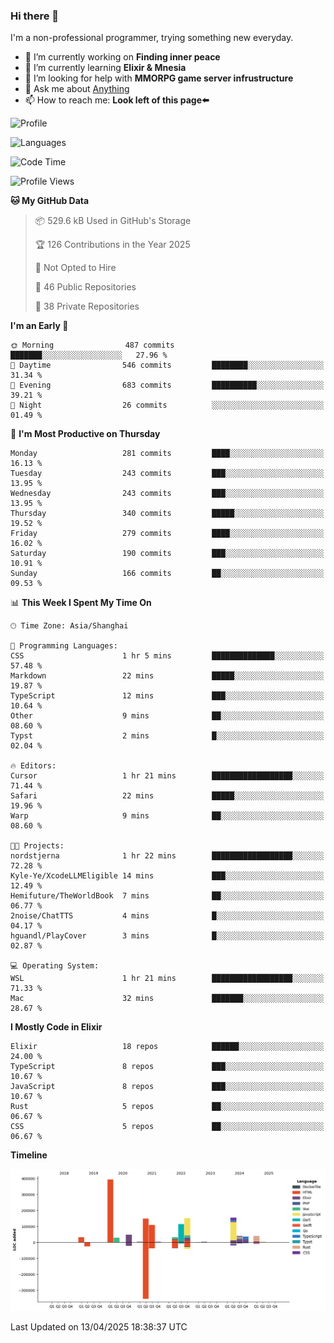 ### Hi there 👋

I'm a non-professional programmer, trying something new everyday.

<!--
**dyzdyz010/dyzdyz010** is a ✨ _special_ ✨ repository because its `README.md` (this file) appears on your GitHub profile.
-->

- 🔭 I’m currently working on **Finding inner peace**
- 🌱 I’m currently learning **Elixir & Mnesia**
- 🤔 I’m looking for help with **MMORPG game server infrustructure**
- 💬 Ask me about [Anything](https://github.com/dyzdyz010/dyzdyz010/issues)
- 📫 How to reach me: **Look left of this page⬅️**

<!-- - 👯 I’m looking to collaborate on
- 😄 Pronouns: ...
- ⚡ Fun fact: ...
 -->
 
![Profile](https://github-readme-stats.vercel.app/api?username=dyzdyz010&count_private=true&show_icons=true&theme=dracula)

![Languages](https://github-readme-stats.vercel.app/api/top-langs/?username=dyzdyz010&layout=compact&theme=dracula)

<!--START_SECTION:waka-->
![Code Time](http://img.shields.io/badge/Code%20Time-1%2C933%20hrs%2043%20mins-blue)

![Profile Views](http://img.shields.io/badge/Profile%20Views-0-blue)

**🐱 My GitHub Data** 

> 📦 529.6 kB Used in GitHub's Storage 
 > 
> 🏆 126 Contributions in the Year 2025
 > 
> 🚫 Not Opted to Hire
 > 
> 📜 46 Public Repositories 
 > 
> 🔑 38 Private Repositories 
 > 
**I'm an Early 🐤** 

```text
🌞 Morning                487 commits         ███████░░░░░░░░░░░░░░░░░░   27.96 % 
🌆 Daytime                546 commits         ████████░░░░░░░░░░░░░░░░░   31.34 % 
🌃 Evening                683 commits         ██████████░░░░░░░░░░░░░░░   39.21 % 
🌙 Night                  26 commits          ░░░░░░░░░░░░░░░░░░░░░░░░░   01.49 % 
```
📅 **I'm Most Productive on Thursday** 

```text
Monday                   281 commits         ████░░░░░░░░░░░░░░░░░░░░░   16.13 % 
Tuesday                  243 commits         ███░░░░░░░░░░░░░░░░░░░░░░   13.95 % 
Wednesday                243 commits         ███░░░░░░░░░░░░░░░░░░░░░░   13.95 % 
Thursday                 340 commits         █████░░░░░░░░░░░░░░░░░░░░   19.52 % 
Friday                   279 commits         ████░░░░░░░░░░░░░░░░░░░░░   16.02 % 
Saturday                 190 commits         ███░░░░░░░░░░░░░░░░░░░░░░   10.91 % 
Sunday                   166 commits         ██░░░░░░░░░░░░░░░░░░░░░░░   09.53 % 
```


📊 **This Week I Spent My Time On** 

```text
🕑︎ Time Zone: Asia/Shanghai

💬 Programming Languages: 
CSS                      1 hr 5 mins         ██████████████░░░░░░░░░░░   57.48 % 
Markdown                 22 mins             █████░░░░░░░░░░░░░░░░░░░░   19.87 % 
TypeScript               12 mins             ███░░░░░░░░░░░░░░░░░░░░░░   10.64 % 
Other                    9 mins              ██░░░░░░░░░░░░░░░░░░░░░░░   08.60 % 
Typst                    2 mins              █░░░░░░░░░░░░░░░░░░░░░░░░   02.04 % 

🔥 Editors: 
Cursor                   1 hr 21 mins        ██████████████████░░░░░░░   71.44 % 
Safari                   22 mins             █████░░░░░░░░░░░░░░░░░░░░   19.96 % 
Warp                     9 mins              ██░░░░░░░░░░░░░░░░░░░░░░░   08.60 % 

🐱‍💻 Projects: 
nordstjerna              1 hr 22 mins        ██████████████████░░░░░░░   72.28 % 
Kyle-Ye/XcodeLLMEligible 14 mins             ███░░░░░░░░░░░░░░░░░░░░░░   12.49 % 
Hemifuture/TheWorldBook  7 mins              ██░░░░░░░░░░░░░░░░░░░░░░░   06.77 % 
2noise/ChatTTS           4 mins              █░░░░░░░░░░░░░░░░░░░░░░░░   04.17 % 
hguandl/PlayCover        3 mins              █░░░░░░░░░░░░░░░░░░░░░░░░   02.87 % 

💻 Operating System: 
WSL                      1 hr 21 mins        ██████████████████░░░░░░░   71.33 % 
Mac                      32 mins             ███████░░░░░░░░░░░░░░░░░░   28.67 % 
```

**I Mostly Code in Elixir** 

```text
Elixir                   18 repos            ██████░░░░░░░░░░░░░░░░░░░   24.00 % 
TypeScript               8 repos             ███░░░░░░░░░░░░░░░░░░░░░░   10.67 % 
JavaScript               8 repos             ███░░░░░░░░░░░░░░░░░░░░░░   10.67 % 
Rust                     5 repos             ██░░░░░░░░░░░░░░░░░░░░░░░   06.67 % 
CSS                      5 repos             ██░░░░░░░░░░░░░░░░░░░░░░░   06.67 % 
```



**Timeline**

![Lines of Code chart](https://raw.githubusercontent.com/dyzdyz010/dyzdyz010/master/assets/bar_graph.png)


 Last Updated on 13/04/2025 18:38:37 UTC
<!--END_SECTION:waka-->
